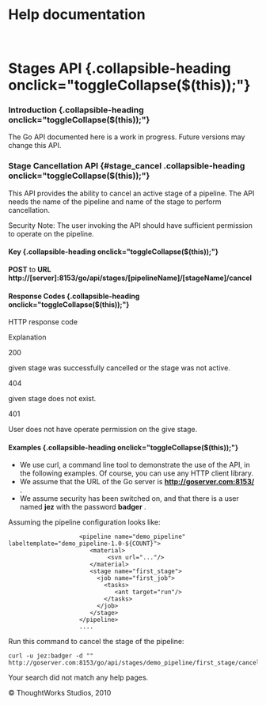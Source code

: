 Help documentation
==================

 

Stages API {.collapsible-heading onclick="toggleCollapse($(this));"}
==========

### Introduction {.collapsible-heading onclick="toggleCollapse($(this));"}

The Go API documented here is a work in progress. Future versions may
change this API.

### Stage Cancellation API {#stage_cancel .collapsible-heading onclick="toggleCollapse($(this));"}

This API provides the ability to cancel an active stage of a pipeline.
The API needs the name of the pipeline and name of the stage to perform
cancellation.

Security Note: The user invoking the API should have sufficient
permission to operate on the pipeline.

#### Key {.collapsible-heading onclick="toggleCollapse($(this));"}

**POST** to **URL
http://[server]:8153/go/api/stages/[pipelineName]/[stageName]/cancel**

#### Response Codes {.collapsible-heading onclick="toggleCollapse($(this));"}

HTTP response code

Explanation

200

given stage was successfully cancelled or the stage was not active.

404

given stage does not exist.

401

User does not have operate permission on the give stage.

#### Examples {.collapsible-heading onclick="toggleCollapse($(this));"}

-   We use curl, a command line tool to demonstrate the use of the API,
    in the following examples. Of course, you can use any HTTP client
    library.
-   We assume that the URL of the Go server is
    **http://goserver.com:8153/** .
-   We assume security has been switched on, and that there is a user
    named **jez** with the password **badger** .

Assuming the pipeline configuration looks like:

``` {.code}
                    <pipeline name="demo_pipeline" labeltemplate="demo_pipeline-1.0-${COUNT}">
                       <material>
                            <svn url="..."/>
                       </material>
                       <stage name="first_stage">
                         <job name="first_job">
                           <tasks>
                              <ant target="run"/>
                           </tasks>
                         </job>
                       </stage>
                    </pipeline>
                    .... 
```

Run this command to cancel the stage of the pipeline:

``` {.code}
curl -u jez:badger -d "" http://goserver.com:8153/go/api/stages/demo_pipeline/first_stage/cancel
```

Your search did not match any help pages.



© ThoughtWorks Studios, 2010


